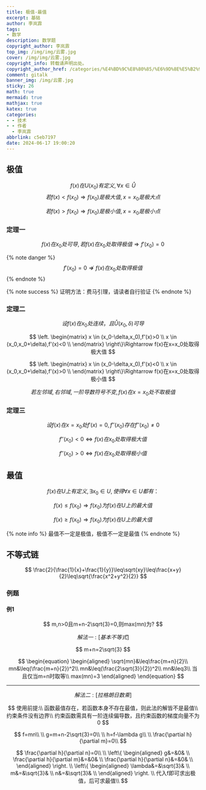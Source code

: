 ```yaml
---
title: 极值-最值
excerpt: 基础
author: 李岚霏
tags:
- 数学
description: 数学题
copyright_author: 李岚霏
top_img: /img/img/云雾.jpg
cover: /img/img/云雾.jpg
copyright_info: 转载请声明出处。
copyright_author_href: /categories/%E4%BD%9C%E8%80%85/%E6%9D%8E%E5%B2%9A%E9%9C%8F/
comment: gitalk
banner_img: /img/云雾.jpg
sticky: 26
math: true
mermaid: true
mathjax: true
katex: true
categories:
- - 技术
- - 作者
  - 李岚霏
abbrlink: c5eb7197
date: 2024-06-17 19:00:20
---
```

## 极值

$$
f(x)在U(x_0)有定义,\forall x\in\mathring{U}
$$
$$
若f(x)<f(x_0)\Rightarrow f(x_0)是极大值,x=x_0是极大点
$$

$$
若f(x)>f(x_0)\Rightarrow f(x_0)是极小值,x=x_0是极小点
$$

### 定理一

$$
f(x)在x_0处可导,若f(x)在x_0处取得极值\Rightarrow f'(x_0)=0
$$

{% note danger %}
$$
f'(x_0)=0\nRightarrow f(x)在x_0处取得极值
$$
{% endnote %}

{% note success %}
证明方法：费马引理，请读者自行验证
{% endnote %}

### 定理二

$$
设f(x)在x_0处连续，且\mathring{U}(x_0,\delta)可导
$$

$$
\left.
\begin{matrix}
x \in (x_0-\delta,x_0),f'(x)>0 \\
x \in (x_0,x_0+\delta),f'(x)<0 \\
\end{matrix}
\right\}\Rightarrow f(x)在x=x_0处取得极大值
$$

$$
\left.
\begin{matrix}
x \in (x_0-\delta,x_0),f'(x)<0 \\
x \in (x_0,x_0+\delta),f'(x)>0 \\
\end{matrix}
\right\}\Rightarrow f(x)在x=x_0处取得极小值
$$

$$
若左邻域,右邻域,一阶导数符号不变,f(x)在x=x_0处不取极值
$$

### 定理三

$$
设f(x)在x=x_0处f'(x)=0,f''(x_0)存在f''(x_0)\ne0
$$

$$
f''(x_0)<0\Leftrightarrow f(x)在x_0处取得极大值
$$

$$
f''(x_0)>0\Leftrightarrow f(x)在x_0处取得极小值
$$

## 最值

$$
f(x)在U上有定义,\exists x_0\in U,使得\forall x\in U都有：
$$

$$
f(x)\leq f(x_0)\Rightarrow f(x_0)为f(x)在U上的最大值
$$

$$
f(x)\geq f(x_0)\Rightarrow f(x_0)为f(x)在U上的最大值
$$

{% note info %}
最值不一定是极值，极值不一定是最值
{% endnote %}

## 不等式链

$$
\frac{2}{\frac{1}{x}+\frac{1}{y}}\leq\sqrt{xy}\leq\frac{x+y}{2}\leq\sqrt{\frac{x^2+y^2}{2}}
$$

### 例题

#### 例1

$$
m,n>0且m+n-2\sqrt{3}=0,则max(mn)为?
$$

$$
解法一:[基本不等式]
$$

$$
m+n=2\sqrt{3}
$$

$$
\begin{equation}
\begin{aligned}
\sqrt{mn}&\leq\frac{m+n}{2}\\
mn&\leq(\frac{m+n}{2})^2\\
mn&\leq(\frac{2\sqrt{3}}{2})^2\\
mn&\leq3\\
当且仅当m=n时取等\\
max(mn)=3
\end{aligned}
\end{equation}
$$

---

$$
解法二:[拉格朗日数乘]
$$

$$
使用前提:\\
函数最值存在，若函数本身不存在最值，则此法的解皆不是最值\\
约束条件没有边界\\
约束函数需具有一阶连续偏导数，且约束函数的梯度向量不为0
$$

$$
f=mn\\
\\
g=m+n-2\sqrt{3}=0\\
\\
h=f-\lambda g\\
\\
\frac{\partial h}{\partial m}=0\\
$$

$$
\frac{\partial h}{\partial n}=0\\
\\
\left\{
\begin{aligned}
g&=&0&  \\
\frac{\partial h}{\partial m}&=&0&  \\
\frac{\partial h}{\partial n}&=&0&  \\
\end{aligned}
\right.
\\
\left\{
\begin{aligned}
\lambda&=&\sqrt{3}&  \\
m&=&\sqrt{3}&  \\
n&=&\sqrt{3}&  \\
\end{aligned}
\right.
\\
代入f即可求出极值，后可求最值\\
$$
